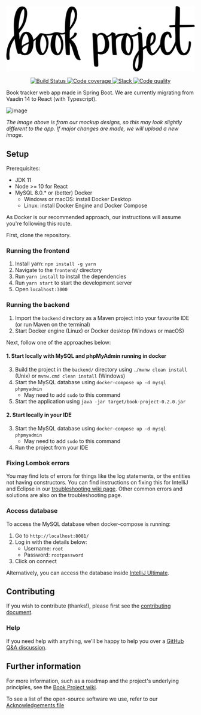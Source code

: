   <p align="center">
	<img src="/media/banner/book_project_newlogo_2x.png" alt="Logo"/>
  </p>

<p align="center">
	
   <a href="https://dev.azure.com/project-books/Book%20Project/_build/latest?definitionId=2&branchName=0.2.0">
    <img src="https://dev.azure.com/project-books/Book%20Project/_apis/build/status/Project-Books.book-project?branchName=0.2.0" alt="Build Status"/>
  </a>

	
  <a href="https://codecov.io/gh/Project-Books/book-project">
    <img src="https://codecov.io/gh/Project-Books/book-project/branch/master/graph/badge.svg" alt="Code coverage"/>
  </a>
	
  <a href="https://join.slack.com/t/teambookproject/shared_invite/zt-nf4awxuo-sj9Aa37CgLcbrUr8z4P8Ag">
    <img src="https://img.shields.io/badge/slack-teambookproject-4A154B?logo=slack" alt="Slack" />
  </a>
	
  <a href="https://app.codacy.com/manual/knjk04/book-project?utm_source=github.com&utm_medium=referral&utm_content=knjk04/book-project&utm_campaign=Badge_Grade_Dashboard">
    <img src="https://api.codacy.com/project/badge/Grade/595ed2c299d7429e9938894c385b9cab" alt="Code quality" />
  </a>
</p>

Book tracker web app made in Spring Boot. We are currently migrating from Vaadin 14 to React (with Typescript).

![image](https://user-images.githubusercontent.com/11173328/112493885-739b0d80-8d7a-11eb-85a1-b4c500dc61ab.png)

*The image above is from our mockup designs, so this may look slightly different to the app. If major changes are made, we will upload a new image.*

## Setup

Prerequisites:
- JDK 11
- Node >= 10 for React
- MySQL 8.0.* or (better) Docker
  - Windows or macOS: install Docker Desktop
  - Linux: install Docker Engine and Docker Compose

As Docker is our recommended approach, our instructions will assume you're following this route.

First, clone the repository.
 
### Running the frontend

1. Install yarn: `npm install -g yarn`
2. Navigate to the `frontend/` directory
3. Run `yarn install` to install the dependencies
4. Run `yarn start` to start the development server
5. Open `localhost:3000`

### Running the backend

1. Import the `backend` directory as a Maven project into your favourite IDE (or run Maven on the terminal)
2. Start Docker engine (Linux) or Docker desktop (Windows or macOS)
  
Next, follow one of the approaches below:

#### 1. Start locally with MySQL and phpMyAdmin running in docker

3. Build the project in the `backend/` directory using `./mvnw clean install` (Unix) or `mvnw.cmd clean install` (Windows)
4. Start the MySQL database using `docker-compose up -d mysql phpmyadmin`
    - May need to add `sudo` to this command
5. Start the application using `java -jar target/book-project-0.2.0.jar` 
    
#### 2. Start locally in your IDE

3. Start the MySQL database using `docker-compose up -d mysql phpmyadmin`
    - May need to add `sudo` to this command
4. Run the project from your IDE

### Fixing Lombok errors

You may find lots of errors for things like the log statements, or the entities not having constructors. 
You can find instructions on fixing this for IntelliJ and Eclipse in our [troubleshooting wiki page](https://github.com/knjk04/book-project/wiki/Troubleshooting). 
Other common errors and solutions are also on the troubleshooting page.

### Access database

To access the MySQL database when docker-compose is running:

1. Go to `http://localhost:8081/`
2. Log in with the details below:
    - Username: `root`
    - Password: `rootpassword`
3. Click on connect

Alternatively, you can access the database inside [IntelliJ Ultimate](https://github.com/Project-Books/book-project/wiki/Connect-to-database-inside-IntelliJ-Ultimate).

## Contributing

If you wish to contribute (thanks!), please first see the [contributing document](https://github.com/knjk04/book-project/blob/master/CONTRIBUTING.md).

### Help

If you need help with anything, we'll be happy to help you over a [GitHub Q&A discussion](https://github.com/Project-Books/book-project/discussions/categories/q-a).

## Further information

For more information, such as a roadmap and the project's underlying principles, see the [Book Project wiki](https://github.com/knjk04/book-project/wiki).

To see a list of the open-source software we use, refer to our [Acknowledgements file](https://github.com/Project-Books/book-project/blob/master/ACKNOWLEDGEMENTS.md)
